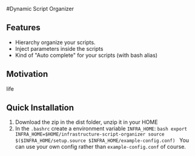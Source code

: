 #Dynamic Script Organizer
## Features
 - Hierarchy organize your scripts.
 - Inject parameters inside the scripts
 - Kind of "Auto complete" for your scripts (with bash alias)

## Motivation
  life
## Quick Installation

  1. Download the zip in the dist folder, unzip it in your HOME
  2. In the `.bashrc` create a environment variable `INFRA_HOME`:
    ````bash
    export INFRA_HOME=$HOME/infrastructure-script-organizer
    source $($INFRA_HOME/setup.source $INFRA_HOME/example-config.conf)
    ````
    You can use your own config rather than `example-config.conf` of course.
